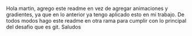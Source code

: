 Hola martin, agrego este readme en vez de agregar animaciones y gradientes, ya que en lo anterior ya tengo aplicado esto en mi trabajo. De todos modos hago este readme en otra rama para cumplir con lo principal del desafio que es git. Saludos